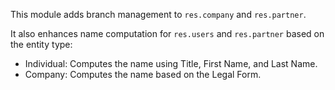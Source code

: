 This module adds branch management to `res.company` and `res.partner`.

It also enhances name computation for `res.users` and `res.partner` based on the entity type:

- Individual: Computes the name using Title, First Name, and Last Name.
- Company: Computes the name based on the Legal Form.